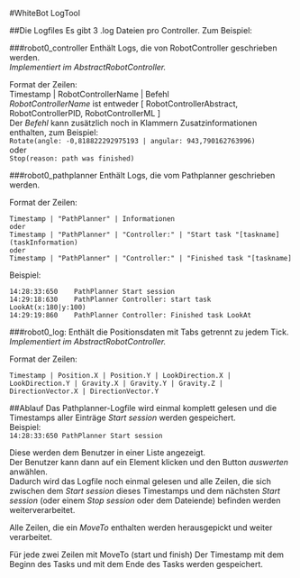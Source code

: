 #WhiteBot LogTool

##Die Logfiles
Es gibt 3 .log Dateien pro Controller. Zum Beispiel:

###robot0_controller
Enthält Logs, die von RobotController geschrieben werden.  
_Implementiert im AbstractRobotController._  

Format der Zeilen:  
Timestamp | RobotControllerName | Befehl  
_RobotControllerName_ ist entweder [ RobotControllerAbstract, RobotControllerPID, RobotControllerML ]  
Der _Befehl_ kann zusätzlich noch in Klammern Zusatzinformationen enthalten, zum Beispiel:  
```Rotate(angle: -0,818822292975193 | angular: 943,790162763996)```  
oder  
```Stop(reason: path was finished)```  

###robot0_pathplanner
Enthält Logs, die vom Pathplanner geschrieben werden.  

Format der Zeilen:  
```
Timestamp | "PathPlanner" | Informationen  
oder  
Timestamp | "PathPlanner" | "Controller:" | "Start task "[taskname](taskInformation)  
oder  
Timestamp | "PathPlanner" | "Controller:" | "Finished task "[taskname]  
```

Beispiel:  
```
14:28:33:650	PathPlanner	Start session
14:29:18:630	PathPlanner	Controller:	start task	LookAt(x:180|y:100)
14:29:19:860	PathPlanner	Controller:	Finished task LookAt
```  

###robot0_log:
Enthält die Positionsdaten mit Tabs getrennt zu jedem Tick.  
_Implementiert im AbstractRobotController._

Format der Zeilen:  
```
Timestamp | Position.X | Position.Y | LookDirection.X | LookDirection.Y | Gravity.X | Gravity.Y | Gravity.Z | DirectionVector.X | DirectionVector.Y  
```

##Ablauf
Das Pathplanner-Logfile wird einmal komplett gelesen und die Timestamps aller Einträge _Start session_ werden gespeichert.  
Beispiel:  
```14:28:33:650	PathPlanner	Start session```

Diese werden dem Benutzer in einer Liste angezeigt.  
Der Benutzer kann dann auf ein Element klicken und den Button _auswerten_ anwählen.  
Dadurch wird das Logfile noch einmal gelesen und alle Zeilen, die sich zwischen dem _Start session_ dieses Timestamps und dem nächsten _Start session_ (oder einem _Stop session_ oder dem Dateiende) befinden werden weiterverarbeitet.  

Alle Zeilen, die ein _MoveTo_ enthalten werden herausgepickt und weiter verarbeitet.  

Für jede zwei Zeilen mit MoveTo (start und finish)
Der Timestamp mit dem Beginn des Tasks und mit dem Ende des Tasks werden gespeichert.